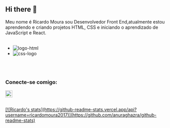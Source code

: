## Hi there 👋

Meu nome é Ricardo Moura sou Desenvolvedor Front End,atualmente estou aprendendo e criando projetos HTML, CSS e iniciando o aprendizado de JavaScript e React.
<br>
<br>

- <img src="https://img.shields.io/badge/HTML5-E34F26?style=for-the-badge&logo=html5&logoColor=white" alt="logo-html"/>
- <img src="https://img.shields.io/badge/CSS3-1572B6?style=for-the-badge&logo=css3&logoColor=white" alt="css-logo"/>
<br>
<br>

### Conecte-se comigo:

<a href="https://www.linkedin.com/in/ricardo-moura-861a87b3">
<img align="left" alt=LinkedIn" width="22px" src="https://cdn.jsdelivr.net/npm/simple-icons@v3/icons/linkedin.svg" />

<br>
<br>
<br>
[![Ricardo's stats](https://github-readme-stats.vercel.app/api?username=ricardomoura2017)](https://github.com/anuraghazra/github-readme-stats)
